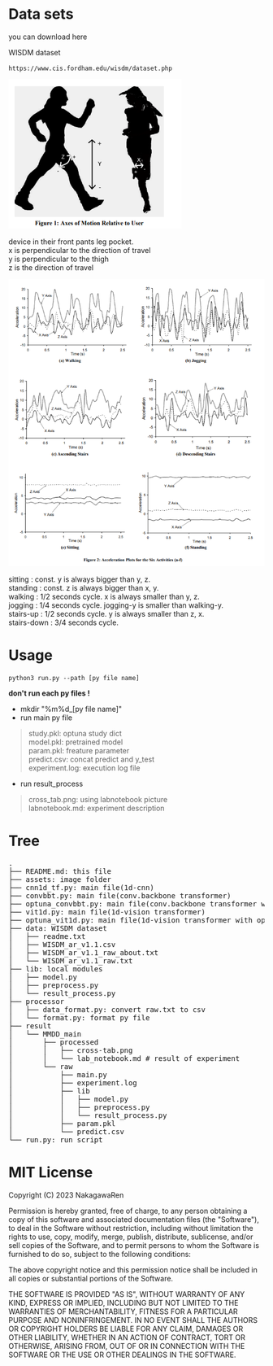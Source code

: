 # Data sets

you can download here  

WISDM dataset

```
https://www.cis.fordham.edu/wisdm/dataset.php
```

![alt](./assets/axes-of-motion.png)

device in their front pants leg pocket.  
x is perpendicular to the direction of travel  
y is perpendicular to the thigh  
z is the direction of travel  

![alt](./assets/plot-six-activities.png)

sitting		: const. y is always bigger than y, z.  
standing	: const. z is always bigger than x, y.  
walking		: 1/2 seconds cycle. x is always smaller than y, z.  
jogging		: 1/4 seconds cycle. jogging-y is smaller than walking-y.   
stairs-up	: 1/2 seconds cycle. y is always smaller than z, x.  
stairs-down	: 3/4 seconds cycle.  

# Usage

```python3
python3 run.py --path [py file name]  
```

**don't run each py files !**

- mkdir "%m%d_[py file name]"
- run main py file
> study.pkl: optuna study dict  
> model.pkl: pretrained model  
> param.pkl: freature parameter  
> predict.csv: concat predict and y_test  
> experiment.log: execution log file  
- run result_process
> cross_tab.png: using labnotebook picture  
> labnotebook.md: experiment description  

# Tree

<pre>
.
├── README.md: this file
├── assets: image folder
├── cnn1d_tf.py: main file(1d-cnn)
├── convbbt.py: main file(conv.backbone transformer)
├── optuna_convbbt.py: main file(conv.backbone transformer with optuna)
├── vit1d.py: main file(1d-vision transformer)
├── optuna_vit1d.py: main file(1d-vision transformer with optuna)
├── data: WISDM dataset
│   ├── readme.txt
│   ├── WISDM_ar_v1.1.csv
│   ├── WISDM_ar_v1.1_raw_about.txt
│   └── WISDM_ar_v1.1_raw.txt
├── lib: local modules
│   ├── model.py
│   ├── preprocess.py
│   └── result_process.py
├── processor
│   ├── data_format.py: convert raw.txt to csv
│   └── format.py: format py file
├── result
│   └── MMDD_main
│       ├── processed
│       │   ├── cross-tab.png
│       │   └── lab_notebook.md # result of experiment
│       └── raw
│           ├── main.py
│           ├── experiment.log
│           ├── lib
│           │   ├── model.py
│           │   ├── preprocess.py
│           │   └── result_process.py
│           ├── param.pkl
│           └── predict.csv
└── run.py: run script
</pre>

# MIT License

Copyright (C) 2023 NakagawaRen

Permission is hereby granted, free of charge, to any person obtaining a copy of this software and associated documentation files (the "Software"), to deal in the Software without restriction, including without limitation the rights to use, copy, modify, merge, publish, distribute, sublicense, and/or sell copies of the Software, and to permit persons to whom the Software is furnished to do so, subject to the following conditions:

The above copyright notice and this permission notice shall be included in all copies or substantial portions of the Software.

THE SOFTWARE IS PROVIDED "AS IS", WITHOUT WARRANTY OF ANY KIND, EXPRESS OR IMPLIED, INCLUDING BUT NOT LIMITED TO THE WARRANTIES OF MERCHANTABILITY, FITNESS FOR A PARTICULAR PURPOSE AND NONINFRINGEMENT. IN NO EVENT SHALL THE AUTHORS OR COPYRIGHT HOLDERS BE LIABLE FOR ANY CLAIM, DAMAGES OR OTHER LIABILITY, WHETHER IN AN ACTION OF CONTRACT, TORT OR OTHERWISE, ARISING FROM, OUT OF OR IN CONNECTION WITH THE SOFTWARE OR THE USE OR OTHER DEALINGS IN THE SOFTWARE.

